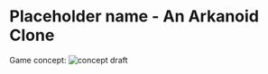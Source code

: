 # Placeholder name - An Arkanoid Clone

Game concept:
![concept draft](https://user-images.githubusercontent.com/111352675/195186665-def90131-c1fd-423b-ad97-564840318786.png)

